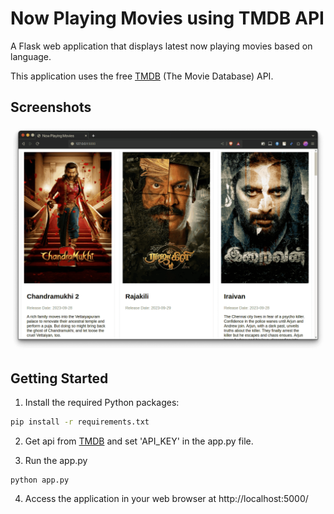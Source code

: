 # Now Playing Movies using TMDB API
A Flask web application that displays latest now playing movies based on language. 

This application uses the free [TMDB](https://www.themoviedb.org) (The Movie Database) API.

## Screenshots

![](./img/screenshot-1.png)

## Getting Started

1. Install the required Python packages:

```bash
pip install -r requirements.txt
```
2. Get api from [TMDB](https://www.themoviedb.org) and set 'API_KEY' in the app.py file.

3. Run the app.py

```
python app.py
```

4. Access the application in your web browser at http://localhost:5000/
